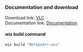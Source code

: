 ### Documentation and download
Download link: [VLC](https://www.videolan.org/) <br />
Documentation link: [Documentation](https://wiki.videolan.org/Documentation:Installing_VLC/)

#### wix build command
```powershell
wix build "Notepad++.wxs"
```
